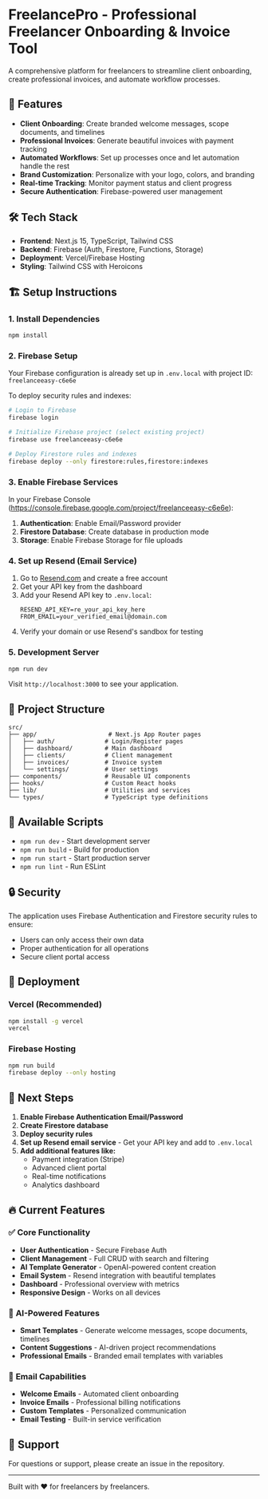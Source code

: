 # FreelancePro - Professional Freelancer Onboarding & Invoice Tool

A comprehensive platform for freelancers to streamline client onboarding, create professional invoices, and automate workflow processes.

## 🚀 Features

- **Client Onboarding**: Create branded welcome messages, scope documents, and timelines
- **Professional Invoices**: Generate beautiful invoices with payment tracking
- **Automated Workflows**: Set up processes once and let automation handle the rest
- **Brand Customization**: Personalize with your logo, colors, and branding
- **Real-time Tracking**: Monitor payment status and client progress
- **Secure Authentication**: Firebase-powered user management

## 🛠️ Tech Stack

- **Frontend**: Next.js 15, TypeScript, Tailwind CSS
- **Backend**: Firebase (Auth, Firestore, Functions, Storage)
- **Deployment**: Vercel/Firebase Hosting
- **Styling**: Tailwind CSS with Heroicons

## 🏗️ Setup Instructions

### 1. Install Dependencies

```bash
npm install
```

### 2. Firebase Setup

Your Firebase configuration is already set up in `.env.local` with project ID: `freelanceeasy-c6e6e`

To deploy security rules and indexes:

```bash
# Login to Firebase
firebase login

# Initialize Firebase project (select existing project)
firebase use freelanceeasy-c6e6e

# Deploy Firestore rules and indexes
firebase deploy --only firestore:rules,firestore:indexes
```

### 3. Enable Firebase Services

In your Firebase Console (https://console.firebase.google.com/project/freelanceeasy-c6e6e):

1. **Authentication**: Enable Email/Password provider
2. **Firestore Database**: Create database in production mode
3. **Storage**: Enable Firebase Storage for file uploads

### 4. Set up Resend (Email Service)

1. Go to [Resend.com](https://resend.com) and create a free account
2. Get your API key from the dashboard
3. Add your Resend API key to `.env.local`:
   ```
   RESEND_API_KEY=re_your_api_key_here
   FROM_EMAIL=your_verified_email@domain.com
   ```
4. Verify your domain or use Resend's sandbox for testing

### 5. Development Server

```bash
npm run dev
```

Visit `http://localhost:3000` to see your application.

## 📁 Project Structure

```
src/
├── app/                    # Next.js App Router pages
│   ├── auth/              # Login/Register pages
│   ├── dashboard/         # Main dashboard
│   ├── clients/           # Client management
│   ├── invoices/          # Invoice system
│   └── settings/          # User settings
├── components/            # Reusable UI components
├── hooks/                 # Custom React hooks
├── lib/                   # Utilities and services
└── types/                 # TypeScript type definitions
```

## 🔧 Available Scripts

- `npm run dev` - Start development server
- `npm run build` - Build for production
- `npm run start` - Start production server
- `npm run lint` - Run ESLint

## 🔒 Security

The application uses Firebase Authentication and Firestore security rules to ensure:
- Users can only access their own data
- Proper authentication for all operations
- Secure client portal access

## 🚀 Deployment

### Vercel (Recommended)
```bash
npm install -g vercel
vercel
```

### Firebase Hosting
```bash
npm run build
firebase deploy --only hosting
```

## 🎯 Next Steps

1. **Enable Firebase Authentication Email/Password**
2. **Create Firestore database**
3. **Deploy security rules**
4. **Set up Resend email service** - Get your API key and add to `.env.local`
5. **Add additional features like:**
   - Payment integration (Stripe)
   - Advanced client portal
   - Real-time notifications
   - Analytics dashboard

## 🔥 **Current Features**

### ✅ **Core Functionality**
- **User Authentication** - Secure Firebase Auth
- **Client Management** - Full CRUD with search and filtering
- **AI Template Generator** - OpenAI-powered content creation
- **Email System** - Resend integration with beautiful templates
- **Dashboard** - Professional overview with metrics
- **Responsive Design** - Works on all devices

### 🤖 **AI-Powered Features**
- **Smart Templates** - Generate welcome messages, scope documents, timelines
- **Content Suggestions** - AI-driven project recommendations
- **Professional Emails** - Branded email templates with variables

### 📧 **Email Capabilities**
- **Welcome Emails** - Automated client onboarding
- **Invoice Emails** - Professional billing notifications  
- **Custom Templates** - Personalized communication
- **Email Testing** - Built-in service verification

## 📧 Support

For questions or support, please create an issue in the repository.

---

Built with ❤️ for freelancers by freelancers.
